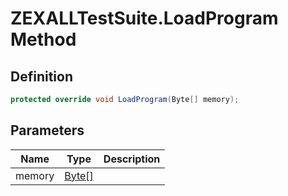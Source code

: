 # ZEXALLTestSuite.LoadProgram Method
## Definition

```c#
protected override void LoadProgram(Byte[] memory);
```

## Parameters

| Name | Type | Description |
| ---- | ---- | ----------- |
| memory | [Byte\[\]](https://learn.microsoft.com/en-gb/dotnet/api/System.Byte) |  |

